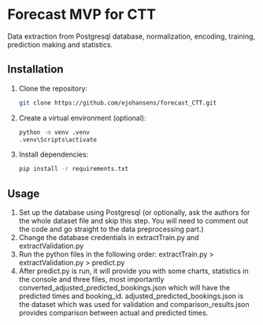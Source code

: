 # Forecast MVP for CTT

Data extraction from Postgresql database, normalization, encoding, training, prediction making and statistics.

## Installation

1. Clone the repository:
    ```bash
    git clone https://github.com/ejohansens/forecast_CTT.git
    ```
2. Create a virtual environment (optional):
    ```bash
    python -m venv .venv
    .venv\Scripts\activate
    ```
3. Install dependencies:
    ```bash
    pip install -r requirements.txt
    ```

## Usage
1. Set up the database using Postgresql (or optionally, ask the authors for the whole dataset file and skip this step. You will need to comment out the code and go straight to the data preprocessing part.)
2. Change the database credentials in extractTrain.py and extractValidation.py
3. Run the python files in the following order: extractTrain.py > extractValidation.py > predict.py
4. After predict.py is run, it will provide you with some charts, statistics in the console and three files, most importantly converted_adjusted_predicted_bookings.json which will have the predicted times and booking_id. adjusted_predicted_bookings.json is the dataset which was used for validation and comparison_results.json provides comparison between actual and predicted times.
